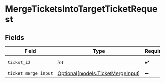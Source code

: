 # MergeTicketsIntoTargetTicketRequest


## Fields

| Field                                                              | Type                                                               | Required                                                           | Description                                                        |
| ------------------------------------------------------------------ | ------------------------------------------------------------------ | ------------------------------------------------------------------ | ------------------------------------------------------------------ |
| `ticket_id`                                                        | *int*                                                              | :heavy_check_mark:                                                 | The ID of the ticket                                               |
| `ticket_merge_input`                                               | [Optional[models.TicketMergeInput]](../models/ticketmergeinput.md) | :heavy_minus_sign:                                                 | N/A                                                                |